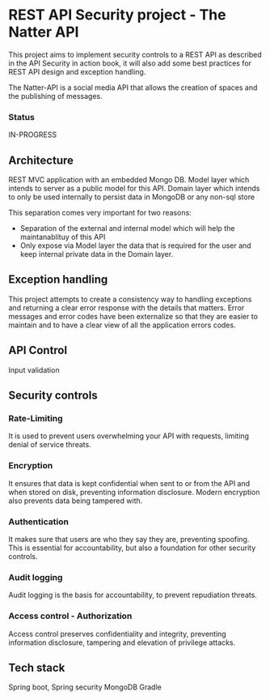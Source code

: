 # REST API Security project - The Natter API
This project aims to implement security controls to a REST API as described in the API Security in action book, it will also add some best practices for REST API design and exception handling.

The Natter-API is a social media API that allows the creation of spaces and the publishing of messages.

### Status
IN-PROGRESS

## Architecture
REST MVC application with an embedded Mongo DB.
Model layer which intends to server as a public model for this API.
Domain layer which intends to only be used internally to persist data in MongoDB or any non-sql store

This separation comes very important for two reasons:
- Separation of the external and internal model which will help the maintanablituy of this API
- Only expose via Model layer the data that is required for the user and keep internal private data in the Domain layer.

## Exception handling
This project attempts to create a consistency way to handling exceptions and returning a clear error response with the details that matters.
Error messages and error codes have been externalize so that they are easier to maintain and to have a clear view of all the application errors codes.

## API Control
Input validation

## Security controls

### Rate-Limiting
It is used to prevent users overwhelming your API with requests, limiting denial of service threats.
### Encryption
It ensures that data is kept confidential when sent to or from the API and when stored on disk, preventing information disclosure. Modern encryption also prevents data being tampered with.
### Authentication
It makes sure that users are who they say they are, preventing spoofing. This is essential for accountability, but also a foundation for other security controls.
### Audit logging
Audit logging is the basis for accountability, to prevent repudiation threats.
### Access control - Authorization
Access control preserves confidentiality and integrity, preventing information disclosure, tampering and elevation of privilege attacks.


## Tech stack
Spring boot, Spring security
MongoDB
Gradle



